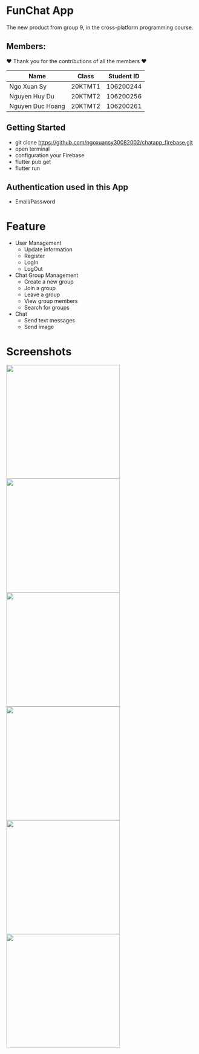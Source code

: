 # FunChat App
The new product from group 9, in the cross-platform programming course.
 

## Members:

:heart: Thank you for the contributions of all the members  :heart:

| Name             | Class   | Student ID |
|------------------|---------|------------|
| Ngo Xuan Sy      | 20KTMT1 | 106200244  |
| Nguyen Huy Du    | 20KTMT2 | 106200256  |
| Nguyen Duc Hoang | 20KTMT2 | 106200261  |

## Getting Started

* git clone https://github.com/ngoxuansy30082002/chatapp_firebase.git
* open terminal
* configuration your Firebase
* flutter pub get
* flutter run

## Authentication used in this App

- Email/Password

# Feature

* User Management
  - Update information
  - Register
  - LogIn
  - LogOut
* Chat Group Management
  - Create a new group
  - Join a group
  - Leave a group
  - View group members
  - Search for groups
* Chat
  - Send text messages
  - Send image
  
    
# Screenshots

<img src="https://scontent.fhan20-1.fna.fbcdn.net/v/t1.15752-9/371309064_867729381712116_6672337337074420145_n.jpg?_nc_cat=105&ccb=1-7&_nc_sid=8cd0a2&_nc_eui2=AeFEhAjyFMJFsGByy9qYiFI9lHmj90NETAKUeaP3Q0RMAozjZXS_ZN1lEjt8Ztial9-JeKfpurWtc_w3F1vgurev&_nc_ohc=u4on2hZNcMAAX8dh_Dk&_nc_ht=scontent.fhan20-1.fna&oh=03_AdRpnKJxTzeG7_Plc0zD2wlR0ic1XxFylSOY6IA_MWozMw&oe=658D64D2" width=300 /> <img src="https://user-images.githubusercontent.com/73339220/107324756-67106d80-6aca-11eb-8f89-7b1e66712786.jpg" width=300 />
<img src="https://user-images.githubusercontent.com/73339220/107371036-95f80500-6b05-11eb-8193-1fe6016d9c56.jpg" width=300 /> <img src="https://user-images.githubusercontent.com/73339220/107371298-f4bd7e80-6b05-11eb-8e25-f92c62542795.jpg" width=300 />
<img src="https://user-images.githubusercontent.com/73339220/107371235-de172780-6b05-11eb-9f5d-247d49fd3255.jpg" width=300 /> <img src="https://user-images.githubusercontent.com/73339220/107371052-9e504000-6b05-11eb-97fc-00d6a72fa2ca.jpg" width=300 />

